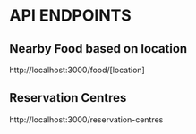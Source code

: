 # API ENDPOINTS

## Nearby Food based on location

http://localhost:3000/food/[location]

## Reservation Centres

http://localhost:3000/reservation-centres
